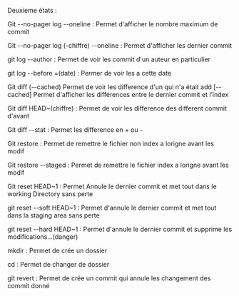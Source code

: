 Deuxieme états : 

Git --no-pager log --oneline : 
Permet d'afficher le nombre maximum de commit

Git --no-pager log (-chiffre) --oneline : 
Permet d'afficher les dernier commit

git log --author : 
Permet de voir les commit d'un auteur en particulier

git log --before =(date) : 
Permer de voir les a cette date 

Git diff  (--cached)
Permet de voir les difference d'un qui n'a était add 
[--cached] Permet d'afficher les différences entre le dernier commit et l’index


Git diff HEAD~(chiffre) : 
Permet de voir les difference des different commit d'avant 

Git diff --stat : 
Permet les difference en + ou - 

Git restore : 
Permet de remettre le fichier non index a lorigne avant les modif

Git restore --staged : 
Permet de remettre le fichier index a lorigne avant les modif

Git reset HEAD~1 :
Permet Annule le dernier commit et met tout dans le working Directory sans perte 

git reset --soft HEAD~1 : 
Permet d'annule le dernier commit et met tout dans la staging area sans perte

git reset --hard HEAD~1 : 
Permet d'annule le dernier commit et supprime les modifications...(danger)

mkdir : 
Permet de crée un dossier 

cd : 
Permet de changer de dossier 

git revert :
Permet de crée un commit qui annule les changement des commit donné



